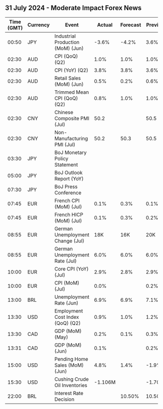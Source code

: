 ## 31 July 2024 - Moderate Impact Forex News

| Time (GMT) | Currency | Event | Actual | Forecast | Previous |
|------|----------|-------|--------|----------|----------|
| 00:50 | JPY | Industrial Production (MoM) (Jun) | -3.6% | -4.2% | 3.6% |
| 02:30 | AUD | CPI (QoQ) (Q2) | 1.0% | 1.0% | 1.0% |
| 02:30 | AUD | CPI (YoY) (Q2) | 3.8% | 3.8% | 3.6% |
| 02:30 | AUD | Retail Sales (MoM) (Jun) | 0.5% | 0.2% | 0.6% |
| 02:30 | AUD | Trimmed Mean CPI (QoQ) (Q2) | 0.8% | 1.0% | 1.0% |
| 02:30 | CNY | Chinese Composite PMI (Jul) | 50.2 |  | 50.5 |
| 02:30 | CNY | Non-Manufacturing PMI (Jul) | 50.2 | 50.3 | 50.5 |
| 03:30 | JPY | BoJ Monetary Policy Statement |  |  |  |
| 05:00 | JPY | BoJ Outlook Report (YoY) |  |  |  |
| 07:30 | JPY | BoJ Press Conference |  |  |  |
| 07:45 | EUR | French CPI (MoM) (Jul) | 0.1% | 0.3% | 0.1% |
| 07:45 | EUR | French HICP (MoM) (Jul) | 0.1% | 0.3% | 0.2% |
| 08:55 | EUR | German Unemployment Change (Jul) | 18K | 16K | 20K |
| 08:55 | EUR | German Unemployment Rate (Jul) | 6.0% | 6.0% | 6.0% |
| 10:00 | EUR | Core CPI (YoY) (Jul) | 2.9% | 2.8% | 2.9% |
| 10:00 | EUR | CPI (MoM) (Jul) | 0.0% |  | 0.2% |
| 13:00 | BRL | Unemployment Rate (Jun) | 6.9% | 6.9% | 7.1% |
| 13:30 | USD | Employment Cost Index (QoQ) (Q2) | 0.9% | 1.0% | 1.2% |
| 13:30 | CAD | GDP (MoM) (May) | 0.2% | 0.1% | 0.3% |
| 13:31 | CAD | GDP (MoM) (Jun) | 0.1% |  | 0.2% |
| 15:00 | USD | Pending Home Sales (MoM) (Jun) | 4.8% | 1.4% | -1.9% |
| 15:30 | USD | Cushing Crude Oil Inventories | -1.106M |  | -1.708M |
| 22:00 | BRL | Interest Rate Decision |  | 10.50% | 10.50% |
